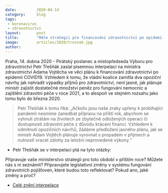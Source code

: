 ```yaml
---
date:         2020-04-14
category:     blog
tags:         
 - koronavirus
 - zdravotnictví
layout:       post
title:        "Máte strategii pro financování zdravotnictví po epidemii COVID19, ptá se ministra Vojtěcha Pirát Třešňák"
image:        articles/2020/tresnak.jpg
author:       
--- 
```


 

Praha, 14. dubna 2020 - Pirátský poslanec a místopředseda Výboru pro zdravotnictví Petr Třešňák zaslal písemnou interpelaci na ministra zdravotnictví Adama Vojtěcha ve věci plánu k financování zdravotnictví po epidemii COVID19. Vzhledem k tomu, že vládní koalice zamítla dva opoziční návrhy jak nahradit výpadky příjmů pro zdravotnictví, není jasné, jak plánuje ministr zajistit dostatečné množství peněz pro fungování nemocnic a zajištění zdravotní péče v roce 2021, a to alespoň ve stejném rozsahu jako tomu bylo do března 2020.

> Petr Třešňák k tomu říká: „Ačkoliv jsou naše zraky upřeny k probíhající pandemii nesmíme zanedbat přípravu na příští rok, abychom se vyhnuli ztrátám na životech ze zbytečně odložených operací či dostupnosti zdravotní péče z důvodu krácení financí. Vzhledem k odmítnutí opozičních návrhů, žádáme předložení jasného plánu, jak se ministr Adam Vojtěch plánuje vyrovnat s propadem v příjmech a nutností vracet zálohy za letošní neprovedené výkony.“

* Petr Třešňák se v interpelaci ptá na tyto otázky:

Připravuje vaše ministerstvo strategii pro toto období v příštím roce? Můžete nás s ní seznámit?
Připravujete legislativní změny v systému fungování zdravotních pojišťoven, které budou toto reflektovat? Pokud ano, jaké změny a proč? 
 

* [Celé znění interpelace](https://pirati.cz/assets/pdf/771531709_Interpelace-MZd-financování-zdravotnictví-COVID.pdf)
 
